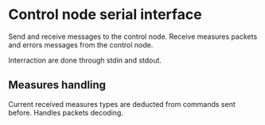 Control node serial interface
=============================


Send and receive messages to the control node.
Receive measures packets and errors messages from the control node.

Interraction are done through stdin and stdout.


Measures handling
-----------------

Current received measures types are deducted from commands sent before.
Handles packets decoding.




